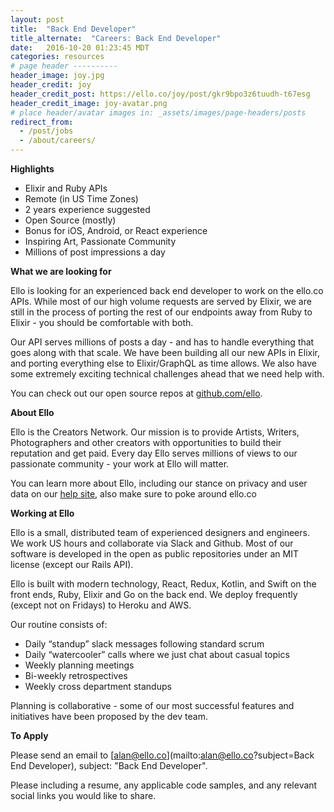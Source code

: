 ```yaml
---
layout: post
title:  "Back End Developer"
title_alternate:  "Careers: Back End Developer"
date:   2016-10-20 01:23:45 MDT
categories: resources
# page header ----------
header_image: joy.jpg
header_credit: joy
header_credit_post: https://ello.co/joy/post/gkr9bpo3z6tuudh-t67esg
header_credit_image: joy-avatar.png
# place header/avatar images in: _assets/images/page-headers/posts
redirect_from:
  - /post/jobs
  - /about/careers/
---
```


**Highlights**

* Elixir and Ruby APIs
* Remote (in US Time Zones)
* 2 years experience suggested
* Open Source (mostly)
* Bonus for iOS, Android, or React experience
* Inspiring Art, Passionate Community
* Millions of post impressions a day

**What we are looking for**

Ello is looking for an experienced back end developer to work on the ello.co APIs. While most of our high volume requests are served by Elixir, we are still in the process of porting the rest of our endpoints away from Ruby to Elixir - you should be comfortable with both.

Our API serves millions of posts a day - and has to handle everything that goes along with that scale. We have been building all our new APIs in Elixir, and porting everything else to Elixir/GraphQL as time allows. We also have some extremely exciting technical challenges ahead that we need help with.

You can check out our open source repos at [github.com/ello](https://github.com/ello).

**About Ello**

Ello is the Creators Network. Our mission is to provide Artists, Writers, Photographers and other creators with opportunities to build their reputation and get paid. Every day Ello serves millions of views to our passionate community - your work at Ello will matter.

You can learn more about Ello, including our stance on privacy and user data on our [help site](https://ello.co/wtf), also make sure to poke around ello.co

**Working at Ello**

Ello is a small, distributed team of experienced designers and engineers. We work US hours and collaborate via Slack and Github. Most of our software is developed in the open as public repositories under an MIT license (except our Rails API).

Ello is built with modern technology, React, Redux, Kotlin, and Swift on the front ends, Ruby, Elixir and Go on the back end. We deploy frequently (except not on Fridays) to Heroku and AWS.

Our routine consists of:

* Daily “standup” slack messages following standard scrum
* Daily “watercooler” calls where we just chat about casual topics
* Weekly planning meetings
* Bi-weekly retrospectives
* Weekly cross department standups

Planning is collaborative - some of our most successful features and initiatives have been proposed by the dev team.


**To Apply**

Please send an email to [alan@ello.co](mailto:alan@ello.co?subject=Back End Developer), subject: "Back End Developer".

Please including a resume, any applicable code samples, and any relevant social links you would like to share.

